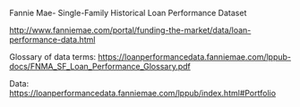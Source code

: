 Fannie Mae- Single-Family Historical Loan Performance Dataset

http://www.fanniemae.com/portal/funding-the-market/data/loan-performance-data.html

Glossary of data terms:
https://loanperformancedata.fanniemae.com/lppub-docs/FNMA_SF_Loan_Performance_Glossary.pdf

Data:
https://loanperformancedata.fanniemae.com/lppub/index.html#Portfolio
